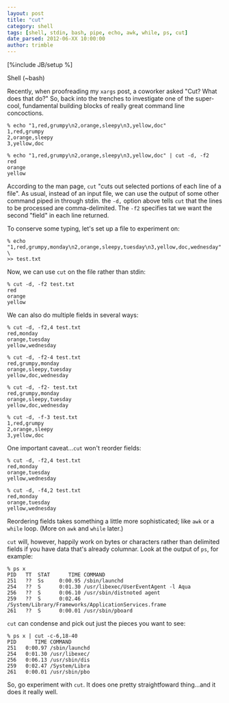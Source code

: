 ```yaml
---
layout: post
title: "cut"
category: shell
tags: [shell, stdin, bash, pipe, echo, awk, while, ps, cut]
date_parsed: 2012-06-XX 10:00:00
author: trimble
---
```

[%include JB/setup %]

Shell (~bash)

Recently, when proofreading my `xargs` post, a coworker asked "Cut? What does that do?" So, back into the trenches to investigate one of the super-cool, fundamental building blocks of really great command line concoctions.

    % echo "1,red,grumpy\n2,orange,sleepy\n3,yellow,doc"
    1,red,grumpy
    2,orange,sleepy
    3,yellow,doc
    
    % echo "1,red,grumpy\n2,orange,sleepy\n3,yellow,doc" | cut -d, -f2
    red
    orange
    yellow

According to the man page, `cut` "cuts out selected portions of each line of a file". As usual, instead of an input file, we can use the output of some other command piped in through stdin. the `-d,` option above tells `cut` that the lines to be processed are comma-delimited. The `-f2` specifies tat we want the second "field" in each line returned.

To conserve some typing, let's set up a file to experiment on:

    % echo "1,red,grumpy,monday\n2,orange,sleepy,tuesday\n3,yellow,doc,wednesday" \
    >> test.txt


Now, we can use `cut` on the file rather than stdin:

    % cut -d, -f2 test.txt
    red
    orange
    yellow

We can also do multiple fields in several ways:

    % cut -d, -f2,4 test.txt
    red,monday
    orange,tuesday
    yellow,wednesday

    % cut -d, -f2-4 test.txt
    red,grumpy,monday
    orange,sleepy,tuesday
    yellow,doc,wednesday

    % cut -d, -f2- test.txt
    red,grumpy,monday
    orange,sleepy,tuesday
    yellow,doc,wednesday

    % cut -d, -f-3 test.txt
    1,red,grumpy
    2,orange,sleepy
    3,yellow,doc

One important caveat...`cut` won't reorder fields:

    % cut -d, -f2,4 test.txt
    red,monday
    orange,tuesday
    yellow,wednesday
    
    % cut -d, -f4,2 test.txt
    red,monday
    orange,tuesday
    yellow,wednesday

Reordering fields takes something a little more sophisticated; like `awk` or a `while` loop. (More on `awk` and `while` later.)

`cut` will, however, happily work on bytes or characters rather than delimited fields if you have data that's already columnar. Look at the output of `ps`, for example:

    % ps x
    PID   TT  STAT      TIME COMMAND
    251   ??  Ss     0:00.95 /sbin/launchd
    254   ??  S      0:01.30 /usr/libexec/UserEventAgent -l Aqua
    256   ??  S      0:06.10 /usr/sbin/distnoted agent
    259   ??  S      0:02.46 /System/Library/Frameworks/ApplicationServices.frame
    261   ??  S      0:00.01 /usr/sbin/pboard

`cut` can condense and pick out just the pieces you want to see:

    % ps x | cut -c-6,18-40 
    PID      TIME COMMAND
    251   0:00.97 /sbin/launchd
    254   0:01.30 /usr/libexec/
    256   0:06.13 /usr/sbin/dis
    259   0:02.47 /System/Libra
    261   0:00.01 /usr/sbin/pbo

So, go experiment with `cut`. It does one pretty straightfoward thing...and it does it really well.